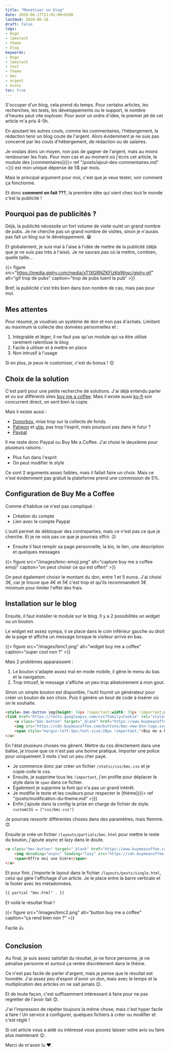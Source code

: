 ```yaml
---
title: "Monetiser un blog"
date: 2020-06-17T21:01:00+0200
lastmod: 2020-06-18
draft: false
tags: 
- Hugo
- Jamstack
- theme
- blog
keywords: 
- Hugo
- Jamstack
- test
- theme
- bmc
- argent
- euros
toc: true
---
```


S'occuper d'un blog, cela prend du temps. 
Pour certains articles, les recherches, les tests, les développements ou le support, le nombre d'heures peut vite exploser.
Pour avoir un ordre d'idée, le premier jet de cet article m'a pris 4-5h.

En ajoutant les autres couts, comme les commentaires, l'hébergement, la rédaction tenir un blog coute de l'argent.
Alors évidemment je ne suis pas concerné par les couts d'hébergement, de rédaction ou de salaires.

Je voulais donc un moyen, non pas de gagner de l'argent, mais au moins rembourser les frais.
Pour mon cas et au moment où j'écris cet article, le module des [commentaires]({{< ref "/posts/ajout-des-commentaires.md" >}}) est mon unique dépense de 5$ par mois.

Mais le principal argument pour moi, c'est que je veux tester, voir comment ça fonctionne. 

Et donc **comment on fait ???**, la première idée qui vient chez tout le monde c'est la publicité !

## Pourquoi pas de publicités ?

Déjà, la publicité nécessite un fort volume de visite ou/et un grand nombre de pubs.
Je ne cherche pas un grand nombre de visites, sinon je n'aurais pas fait un blog sur le développement. :grin:

Et globalement, je suis mal à l'aise à l'idée de mettre de la publicité (déjà que je ne suis pas très à l'aise).
Je ne saurais pas où la mettre, combien, quelle taille... 

{{< figure src="https://media.giphy.com/media/xT1XGRNZKFIzKqWnsc/giphy.gif" alt="gif trop de pubs" caption="trop de pubs tuent la pub" >}}

Bref, la publicité c'est très bien dans bon nombre de cas, mais pas pour moi.

## Mes attentes

Pour résumé, je voudrais un système de don et non pas d'achats. Limitant au maximum la collecte des données personnelles et :

1. Integrable et léger, il ne faut pas qu'un module qui va être utilisé rarement ralentisse le blog
2. Facile à utiliser et à mettre en place
3. Non intrusif à l'usage

Si en plus, je peux le customiser, c'est du bonus ! :blush:

## Choix de la solution

C'est parti pour une petite recherche de solutions.
J'ai déjà entendu parler et vu sur différents sites [buy me a coffee](https://www.buymeacoffee.com/).
Mais il existe aussi [ko-fi](https://ko-fi.com/) son concurrent direct, on sent bien la copie.
 
Mais il existe aussi :

- [Donorbox](https://donorbox.org/fr), mise trop sur la collecte de fonds.
- [Patreon](https://www.patreon.com/) et [utip](https://www.utip.io/), pas trop l'esprit, mais pourquoi pas dans le futur ?
- [Paypal](https://www.paypal.com/)

Il me reste donc Paypal ou Buy Me a Coffee. J'ai choisi le deuxième pour plusieurs raisons :

- Plus fun dans l'esprit
- On peut modifier le style

Ce sont 2 arguments assez faibles, mais il fallait faire un choix.
Mais ce n'est évidemment pas gratuit la plateforme prend une commission de 5%.

## Configuration de Buy Me a Coffee

Comme d'habitue ce n'est pas compliqué :

- Création du compte
- Lien avec le compte Paypal

L'outil permet de débloquer des contreparties, mais ce n'est pas ce que je cherche.
Et je ne vois pas ce que je pourrais offrir. :confused:

- Ensuite il faut remplir sa page personnelle, la bio, le lien, une description et quelques messages

{{< figure src="/images/bmc-emoji.png" alt="capture buy me a coffee emoji" caption="on peut choisir ce qui est offert" >}}

On peut également choisir le montant du don, entre 1 et 5 euros.
J'ai choisi 3€, car je trouve que 4€ et 5€ c'est trop et qu'ils recommandent 3€ minimum pour limiter l'effet des frais.

## Installation sur le blog

Ensuite, il faut installer le module sur le blog.
Il y a 2 possibilités un widget ou un bouton.

Le widget est assez sympa, il se place dans le coin inférieur gauche ou droit de la page et affiche un message lorsque le visiteur arrive en bas.

{{< figure src="/images/bmc1.png" alt="widget buy me a coffee" caption="super cool non ?" >}}

Mais 2 problèmes apparaissent :

1. Le bouton s'adapte assez mal en mode mobile, il gêne le menu du bas et la navigation.
2. Trop intrusif, le message s'affiche un peu trop aléatoirement à mon gout.

Sinon un simple bouton est disponible, l'outil fournit un générateur pour créer un bouton de son choix.
Puis il génère un bout de code à insérer où on le souhaite.

```html
<style>.bmc-button img{height: 34px !important;width: 35px !important;margin-bottom: 1px !important;box-shadow: none !important;border: none !important;vertical-align: middle !important;}.bmc-button{padding: 7px 15px 7px 10px !important;line-height: 35px !important;height:51px !important;text-decoration: none !important;display:inline-flex !important;color:#ffffff !important;background-color:#5F7FFF !important;border-radius: 5px !important;border: 1px solid transparent !important;padding: 7px 15px 7px 10px !important;font-size: 22px !important;letter-spacing: 0.6px !important;box-shadow: 0px 1px 2px rgba(190, 190, 190, 0.5) !important;-webkit-box-shadow: 0px 1px 2px 2px rgba(190, 190, 190, 0.5) !important;margin: 0 auto !important;font-family:'Cookie', cursive !important;-webkit-box-sizing: border-box !important;box-sizing: border-box !important;}.bmc-button:hover, .bmc-button:active, .bmc-button:focus {-webkit-box-shadow: 0px 1px 2px 2px rgba(190, 190, 190, 0.5) !important;text-decoration: none !important;box-shadow: 0px 1px 2px 2px rgba(190, 190, 190, 0.5) !important;opacity: 0.85 !important;color:#ffffff !important;}</style>
<link href="https://fonts.googleapis.com/css?family=Cookie" rel="stylesheet">
    <a class="bmc-button" target="_blank" href="https://www.buymeacoffee.com/brunofl">
    <img src="https://cdn.buymeacoffee.com/buttons/bmc-new-btn-logo.svg" alt="Buy me a beer">
    <span style="margin-left:5px;font-size:28px !important;">Buy me a beer</span>
</a>
```

En l'état plusieurs choses me gênent.
Mettre du css directement dans une balise, je trouve que ce n'est pas une bonne pratique.
Importer une police pour uniquement 3 mots c'est un peu cher payé.

- Je commence donc par créer un fichier `/static/css/bmc.css` et je copie-colle le css.
- Ensuite, je supprime tous les `!important`, j'en profite pour déplacer le style dans le `span` dans ce fichier.
- Également je supprime la font qui n'a pas un grand intérêt.
- Je modifie le texte et les couleurs pour respecter le [thème]({{< ref "/posts/modification-du-theme.md" >}})
- Enfin j'ajoute dans la config la prise en charge de fichier de style. `customCSS = ["css/bmc.css"]`

Je pourrais ressortir différentes choses dans des paramètres, mais flemme. :blush:

Ensuite je crée un fichier `/layouts/partials/bmc.html` pour mettre le reste du bouton, j'ajoute async et lazy dans le doute.

```html
<a class="bmc-button" target="_blank" href="https://www.buymeacoffee.com/brunofl">
    <img decoding="async" loading="lazy" src="https://cdn.buymeacoffee.com/buttons/bmc-new-btn-logo.svg" alt="Offre moi une bière">
    <span>Offre moi une bière</span>
</a>
```
 
Et pour finir, j'importe le layout dans le fichier `/layouts/posts/single.html`, celui qui gère l'affichage d'un article.
Je le place entre la barre verticale et le footer avec les métadonnées.

```html
{{ partial "bmc.html" . }}
 ```

Et voilà le résultat final !

{{< figure src="/images/bmc2.png" alt="button buy me a coffee" caption="ça rend bien non ?" >}}

Facile :+1:.

## Conclusion

Au final, je suis assez satisfait du résultat, je ne force personne, je ne pénalise personne et surtout ça rentre discrètement dans le thème.

Ce n'est pas facile de parler d'argent, mais je pense que le résultat est honnête.
J'ai assez peu d'espoir d'avoir un don, mais avec le temps et la multiplication des articles on ne sait jamais :wink:.

Et de toute façon, c'est suffisamment intéressant à faire pour ne pas regretter de l'avoir fait :blush:.

J'ai l'impression de répéter toujours la même chose, mais c'est hyper facile à faire !
Un service à configurer, quelques fichiers à créer ou modifier et c'est réglé !

Si cet article vous a aidé ou intéressé vous pouvez laisser votre avis ou faire plus maintenant :wink:.

Merci de m'avoir lu :heart:. 

